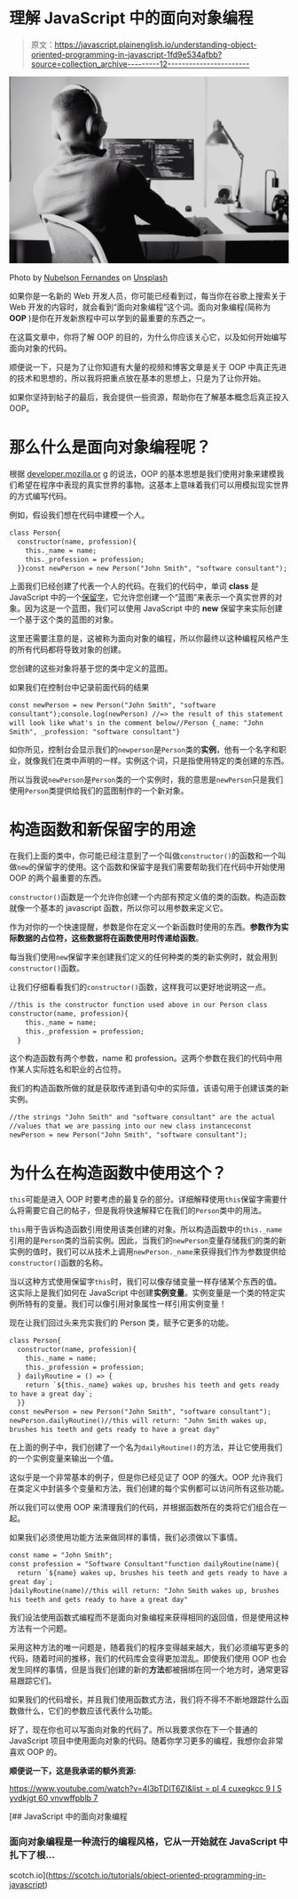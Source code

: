 # 理解 JavaScript 中的面向对象编程

> 原文：<https://javascript.plainenglish.io/understanding-object-oriented-programming-in-javascript-1fd9e534afbb?source=collection_archive---------12----------------------->

![](img/787a068fb91414473f54b96f3a2fc6dd.png)

Photo by [Nubelson Fernandes](https://unsplash.com/@nubelsondev?utm_source=medium&utm_medium=referral) on [Unsplash](https://unsplash.com?utm_source=medium&utm_medium=referral)

如果你是一名新的 Web 开发人员，你可能已经看到过，每当你在谷歌上搜索关于 Web 开发的内容时，就会看到“面向对象编程”这个词。面向对象编程(简称为 **OOP** )是你在开发新旅程中可以学到的最重要的东西之一。

在这篇文章中，你将了解 OOP 的目的，为什么你应该关心它，以及如何开始编写面向对象的代码。

顺便说一下，只是为了让你知道有大量的视频和博客文章是关于 OOP 中真正先进的技术和思想的，所以我将把重点放在基本的思想上，只是为了让你开始。

如果你坚持到帖子的最后，我会提供一些资源，帮助你在了解基本概念后真正投入 OOP。

# 那么什么是面向对象编程呢？

根据 [developer.mozilla.or](https://developer.mozilla.org/en-US/docs/Learn/JavaScript/Objects/Object-oriented_JS) g 的说法，OOP 的基本思想是我们使用对象来建模我们希望在程序中表现的真实世界的事物。这基本上意味着我们可以用模拟现实世界的方式编写代码。

例如，假设我们想在代码中建模一个人。

```
class Person{
  constructor(name, profession){
    this._name = name;
    this._profession = profession;
  }}const newPerson = new Person("John Smith", "software consultant");
```

上面我们已经创建了代表一个人的代码。在我们的代码中，单词 **class** 是 JavaScript 中的一个[保留字](https://www.w3schools.com/js/js_reserved.asp)，它允许您创建一个“蓝图”来表示一个真实世界的对象。因为这是一个蓝图，我们可以使用 JavaScript 中的 **new** 保留字来实际创建一个基于这个类的蓝图的对象。

这里还需要注意的是，这被称为面向对象的编程，所以你最终以这种编程风格产生的所有代码都将导致对象的创建。

您创建的这些对象将基于您的类中定义的蓝图。

如果我们在控制台中记录前面代码的结果

```
const newPerson = new Person("John Smith", "software consultant");console.log(newPerson) //=> the result of this statement will look like what's in the comment below//Person {_name: "John Smith", _profession: "software consultant"}
```

如你所见，控制台会显示我们的`newperson`是`Person`类的**实例**，他有一个名字和职业，就像我们在类中声明的一样。实例这个词，只是指使用特定的类创建的东西。

所以当我说`newPerson`是`Person`类的一个实例时，我的意思是`newPerson`只是我们使用`Person`类提供给我们的蓝图制作的一个新对象。

# 构造函数和新保留字的用途

在我们上面的类中，你可能已经注意到了一个叫做`constructor()`的函数和一个叫做`new`的保留字的使用。这个函数和保留字是我们需要帮助我们在代码中开始使用 OOP 的两个最重要的东西。

`constructor()`函数是一个允许你创建一个内部有预定义值的类的函数。构造函数就像一个基本的 javascript 函数，所以你可以用参数来定义它。

作为对你的一个快速提醒，参数是你在定义一个新函数时使用的东西。**参数作为实际数据的占位符，这些数据将在函数使用时传递给函数**。

每当我们使用`new`保留字来创建我们定义的任何种类的类的新实例时，就会用到`constructor()`函数。

让我们仔细看看我们的`constructor()`函数，这样我可以更好地说明这一点。

```
//this is the constructor function used above in our Person class
constructor(name, profession){
    this._name = name;
    this._profession = profession;
  }
```

这个构造函数有两个参数，name 和 profession。这两个参数在我们的代码中用作某人实际姓名和职业的占位符。

我们的构造函数所做的就是获取传递到语句中的实际值，该语句用于创建该类的新实例。

```
//the strings "John Smith" and "software consultant" are the actual //values that we are passing into our new class instanceconst newPerson = new Person("John Smith", "software consultant");
```

# 为什么在构造函数中使用这个？

`this`可能是进入 OOP 时要考虑的最复杂的部分。详细解释使用`this`保留字需要什么将需要它自己的帖子，但是我将快速解释它在我们的`Person`类中的用法。

`this`用于告诉构造函数引用使用该类创建的对象。所以构造函数中的`this._name`引用的是`Person`类的当前实例。因此，当我们的`newPerson`变量存储我们的类的新实例的值时，我们可以从技术上调用`newPerson._name`来获得我们作为参数提供给`constructor()`函数的名称。

当以这种方式使用保留字`this`时，我们可以像存储变量一样存储某个东西的值。这实际上是我们如何在 JavaScript 中创建**实例变量**。实例变量是一个类的特定实例所特有的变量。我们可以像引用对象属性一样引用实例变量！

现在让我们回过头来充实我们的 Person 类，赋予它更多的功能。

```
class Person{
  constructor(name, profession){
    this._name = name;
    this._profession = profession;
  } dailyRoutine = () => {
    return `${this._name} wakes up, brushes his teeth and gets ready to have a great day`;
  }}
const newPerson = new Person("John Smith", "software consultant");
newPerson.dailyRoutine()//this will return: "John Smith wakes up, brushes his teeth and gets ready to have a great day"
```

在上面的例子中，我们创建了一个名为`dailyRoutine()`的方法，并让它使用我们的一个实例变量来输出一个值。

这似乎是一个非常基本的例子，但是你已经见证了 OOP 的强大。OOP 允许我们在类定义中封装多个变量和方法，我们创建的每个实例都可以访问所有这些功能。

所以我们可以使用 OOP 来清理我们的代码，并根据函数所在的类将它们组合在一起。

如果我们必须使用功能方法来做同样的事情，我们必须做以下事情。

```
const name = "John Smith";
const profession = "Software Consultant"function dailyRoutine(name){
  return `${name} wakes up, brushes his teeth and gets ready to have a great day`;
}dailyRoutine(name)//this will return: "John Smith wakes up, brushes his teeth and gets ready to have a great day"
```

我们设法使用函数式编程而不是面向对象编程来获得相同的返回值，但是使用这种方法有一个问题。

采用这种方法的唯一问题是，随着我们的程序变得越来越大，我们必须编写更多的代码，随着时间的推移，我们的代码库会变得更加混乱。即使我们使用 OOP 也会发生同样的事情，但是当我们创建的新的**方法**都被捆绑在同一个地方时，通常更容易跟踪它们。

如果我们的代码增长，并且我们使用函数式方法，我们将不得不不断地跟踪什么函数做什么，它们的参数应该代表什么功能。

好了，现在你也可以写面向对象的代码了。所以我要求你在下一个普通的 JavaScript 项目中使用面向对象的代码。随着你学习更多的编程，我想你会非常喜欢 OOP 的。

**顺便说一下，这是我承诺的额外资源:**

[https://www.youtube.com/watch?v=4l3bTDlT6ZI&list = pl 4 cuxegkcc 9 I 5 yvdkjgt 60 vnvwffpblb 7](https://www.youtube.com/watch?v=4l3bTDlT6ZI&list=PL4cUxeGkcC9i5yvDkJgt60vNVWffpblB7)

[](https://scotch.io/tutorials/object-oriented-programming-in-javascript) [## JavaScript 中的面向对象编程

### 面向对象编程是一种流行的编程风格，它从一开始就在 JavaScript 中扎下了根…

scotch.io](https://scotch.io/tutorials/object-oriented-programming-in-javascript)